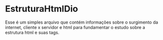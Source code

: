 # EstruturaHtmlDio
Esse é um simples arquivo que contém informações sobre o surgimento da internet, cliente x servidor e html para fundamentar o estudo sobre a estrutura html e suas tags.
